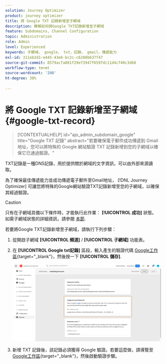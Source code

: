 ```yaml
---
solution: Journey Optimizer
product: journey optimizer
title: 將 Google TXT 記錄新增至子網域
description: 瞭解如何將Google TXT記錄新增至子網域
feature: Subdomains, Channel Configuration
topic: Administration
role: Admin
level: Experienced
keywords: 子網域， google， txt，記錄， gmail，傳遞能力
exl-id: 311eb2d1-e445-43e6-bc2c-c6288b637f47
source-git-commit: 8579acfa881f29ef3947f6597dc11d4c740c3d68
workflow-type: tm+mt
source-wordcount: '208'
ht-degree: 30%

---
```


# 將 Google TXT 記錄新增至子網域 {#google-txt-record}

>[!CONTEXTUALHELP]
>id="ajo_admin_subdomain_google"
>title="Google TXT 記錄"
>abstract="若要確保電子郵件成功傳遞到 Gmail 地址，您可以將特殊的 Google 網站驗證 TXT 記錄新增到您的子網域以確保它已通過驗證。"

TXT記錄是一種DNS記錄，用於提供關於網域的文字資訊，可以由外部來源讀取。

為了確保最佳傳遞能力並成功傳遞電子郵件至Gmail地址， [!DNL Journey Optimizer] 可讓您將特殊的Google網站驗證TXT記錄新增至您的子網域，以確保其經過驗證。

>[!CAUTION]
>
> 只有在子網域具備以下條件時，才能執行此作業： **[!UICONTROL 成功]** 狀態。 如需子網域狀態的詳細資訊，請參閱 [本節](about-subdomain-delegation.md#access-delegated-subdomains).

若要將Google TXT記錄新增至子網域，請執行下列步驟：

1. 從開啟子網域 **[!UICONTROL 頻道]** / **[!UICONTROL 子網域]** 功能表。

1. 在 **[!UICONTROL Google txt記錄]** 區段，輸入產生的驗證代碼 [Google工作區](https://support.google.com/a/answer/183895){target="_blank"}<!--G Suite Admin tools-->，然後按一下 **[!UICONTROL 儲存]**.

   ![](assets/subdomain-google-txt.png)

1. 新增 TXT 記錄後，該記錄必須獲得 Google 驗證。若要這麼做，請導覽至 [Google工作區](https://support.google.com/a/answer/183895){target="_blank"}<!--G Suite Admin tools-->，然後啟動驗證步驟。
